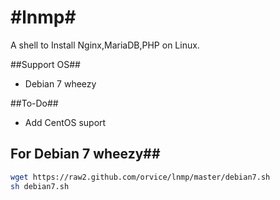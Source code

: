 #lnmp#
====

A shell to Install Nginx,MariaDB,PHP on Linux.

##Support OS##
 
* Debian 7 wheezy

##To-Do##
 
* Add CentOS suport


## For Debian 7  wheezy## 
 
```bash
wget https://raw2.github.com/orvice/lnmp/master/debian7.sh 
sh debian7.sh
```

 
